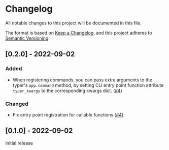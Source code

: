 # Changelog
All notable changes to this project will be documented in this file.

The format is based on [Keep a Changelog](https://keepachangelog.com/en/1.0.0/),
and this project adheres to [Semantic Versioning](https://semver.org/spec/v2.0.0.html).

## [0.2.0] - 2022-09-02
### Added
 - When registering commands, you can pass extra arguments to the typer's `app.command` method, by setting
   CLI entry point function attribute `typer_kwargs` to the corresponding kwargs dict.
   ([#4](https://github.com/pyodide/pyodide-cli/pull/2))

### Changed

 - Fix entry point registration for callable functions ([#4](https://github.com/pyodide/pyodide-cli/pull/2))

## [0.1.0] - 2022-09-02

Initial release
